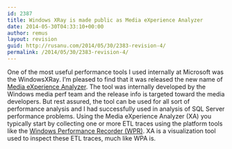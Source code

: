 ```yaml
---
id: 2387
title: Windows XRay is made public as Media eXperience Analyzer
date: 2014-05-30T04:33:10+00:00
author: remus
layout: revision
guid: http://rusanu.com/2014/05/30/2383-revision-4/
permalink: /2014/05/30/2383-revision-4/
---
```

One of the most useful performance tools I used internally at Microsoft was the WindowsXRay. I&#8217;m pleased to find that it was released the new name of [Media eXperience Analyzer](http://www.microsoft.com/en-us/download/details.aspx?id=43105). The tool was internally developed by the Windows media perf team and the release info is targeted toward the media developers. But rest assured, the tool can be used for all sort of performance analysis and I had successfully used in analysis of SQL Server performance problems. Using the Media eXperience Analyzer (XA) you typically start by collecting one or more ETL traces using the platform tools like the [Windows Performance Recorder (WPR)](http://msdn.microsoft.com/en-us/library/windows/hardware/hh448205.aspx). XA is a visualization tool used to inspect these ETL traces, much like WPA is.
